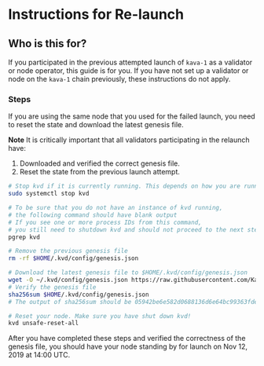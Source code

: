 # Instructions for Re-launch

## Who is this for?

If you participated in the previous attempted launch of `kava-1` as a validator or node operator, this guide is for you. If you have not set up a validator or node on the `kava-1` chain previously, these instructions do not apply.

### Steps

If you are using the same node that you used for the failed launch, you need to reset the state and download the latest genesis file.

**Note** It is critically important that all validators participating in the relaunch have:
1. Downloaded and verified the correct genesis file. 
2. Reset the state from the previous launch attempt.

```sh
# Stop kvd if it is currently running. This depends on how you are running the kvd process. If using 'systemctl', then
sudo systemctl stop kvd

# To be sure that you do not have an instance of kvd running,
# the following command should have blank output
# If you see one or more process IDs from this command,
# you still need to shutdown kvd and should not proceed to the next steps
pgrep kvd

# Remove the previous genesis file
rm -rf $HOME/.kvd/config/genesis.json

# Download the latest genesis file to $HOME/.kvd/config/genesis.json
wget -O ~/.kvd/config/genesis.json https://raw.githubusercontent.com/Kava-Labs/launch/master/kava-1/genesis.json
# Verify the genesis file
sha256sum $HOME/.kvd/config/genesis.json
# The output of sha256sum should be 05942be6e582d0688136d6e64bc99363fde80ecbbbffa683fd894698f007caa3

# Reset your node. Make sure you have shut down kvd!
kvd unsafe-reset-all

```

After you have completed these steps and verified the correctness of the genesis file, you should have your node standing by for launch on Nov 12, 2019 at 14:00 UTC.
